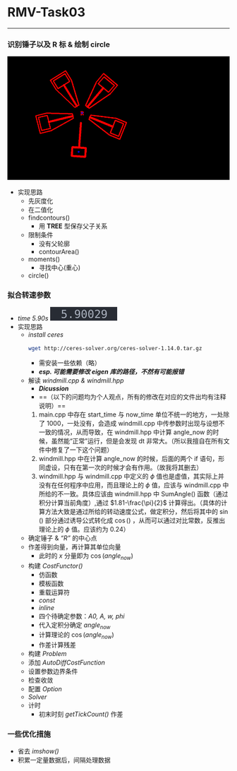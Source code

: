 # RMV-Task03

---

### 识别锤子以及 R 标 & 绘制 circle

![](./image/locate.png)

- 实现思路
  - 先灰度化
  - 在二值化
  - findcontours()
    - 用 **TREE** 型保存父子关系
  - 限制条件
    - 没有父轮廓
    - contourArea()
  - moments()
    - 寻找中心(重心)
  - circle()

### 拟合转速参数

- _time 5.90s_
  ![alt text](./image/time.png)
- 实现思路
  - _install ceres_
    ```bash
    wget http://ceres-solver.org/ceres-solver-1.14.0.tar.gz
    ```
    - 需安装一些依赖（略）
    - **_esp. 可能需要修改 eigen 库的路径，不然有可能报错_**
  - 解读 _windmill.cpp & windmill.hpp_
    - **_Dicussion_**
    - ==（以下的问题均为个人观点，所有的修改在对应的文件出均有注释说明）==
    1. main.cpp 中存在 start_time 与 now_time 单位不统一的地方，一处除了 1000，一处没有，会造成 windmill.cpp 中传参数时出现与设想不一致的情况，从而导致，在 windmill.hpp 中计算 angle_now 的时候，虽然能“正常”运行，但是会发现 dt 非常大。（所以我擅自在所有文件中修复了一下这个问题）
    2. windmill.hpp 中在计算 angle_now 的时候，后面的两个 if 语句，形同虚设，只有在第一次的时候才会有作用。（故我将其删去）
    3. windmill.hpp 与 windmill.cpp 中定义的 $\phi$ 值也是虚值，其实际上并没有在任何程序中应用，而且理论上的 $\phi$ 值，应该与 windmill.cpp 中所给的不一致。具体应该由 windmill.hpp 中 SumAngle() 函数（通过积分计算当前角度）,通过 $1.81-\frac{\pi}{2}$ 计算得出。（具体的计算方法大致是通过所给的转动速度公式，做定积分，然后将其中的 $\sin()$ 部分通过诱导公式转化成 $\cos()$ ，从而可以通过对比常数，反推出理论上的 $\phi$ 值。应该约为 0.24）
  - 确定锤子 & _“R”_ 的中心点
  - 作差得到向量，再计算其单位向量
    - 此时的 _x_ 分量即为 $\cos(angle_{now})$
  - 构建 _CostFunctor()_
    - 仿函数
    - 模板函数
    - 重载运算符
    - _const_
    - _inline_
    - 四个待确定参数：_A0, A, w, phi_
    - 代入定积分确定 $angle_{now}$
    - 计算理论的 $\cos(angle_{now})$
    - 作差计算残差
  - 构建 _Problem_
  - 添加 _AutoDiffCostFunction_
  - 设置参数边界条件
  - 检查收敛
  - 配置 _Option_
  - _Solver_
  - 计时
    - 初末时刻 _getTickCount()_ 作差

### 一些优化措施

- 省去 _imshow()_
- 积累一定量数据后，间隔处理数据

